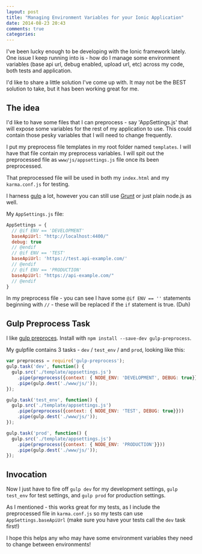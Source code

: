 ```yaml
---
layout: post
title: "Managing Environment Variables for your Ionic Application"
date: 2014-08-23 20:43
comments: true
categories:
---
```

I've been lucky enough to be developing with the Ionic framework lately. One issue I keep running into is - how do I manage some environment variables (base api url, debug enabled, upload url, etc) across my code, both tests and application.

I'd like to share a little solution I've come up with. It may not be the BEST solution to take, but it has been working great for me.

## The idea

I'd like to have some files that I can preprocess - say 'AppSettings.js' that will expose some variables for the rest of my application to use. This could contain those pesky variables that I will need to change frequently.

I put my preprocess file templates in my root folder named `templates`. I will have that file contain my preprocess variables. I will spit out the preprocessed file as `www/js/appsettings.js` file once its been preprocessed.

That preprocessed file will be used in both my `index.html` and my `karma.conf.js` for testing.

I harness [gulp](http://gulpjs.com/) a lot, however you can still use [Grunt](http://gruntjs.com/) or just plain node.js as well.

My `AppSettings.js` file:

``` js
AppSettings = {
  // @if ENV == 'DEVELOPMENT'
  baseApiUrl: "http://localhost:4400/"
  debug: true
  // @endif
  // @if ENV == 'TEST'
  baseApiUrl: 'https://test.api-example.com/'
  // @endif
  // @if ENV == 'PRODUCTION'
  baseApiUrl: "https://api-example.com/"
  // @endif
}
```

In my preprocess file - you can see I have some `@if ENV == ''` statements beginning with `//` - these will be replaced if the `if` statement is true. (Duh)

## Gulp Preprocess Task

I like [gulp preproces](https://www.npmjs.org/package/gulp-preprocess). Install with `npm install --save-dev gulp-preprocess`.

My gulpfile contains 3 tasks - `dev` / `test_env` / and `prod`, looking like this:

``` js
var preprocess = require('gulp-preprocess');
gulp.task('dev', function() {
  gulp.src('./template/appsettings.js')
    .pipe(preprocess({context: { NODE_ENV: 'DEVELOPMENT', DEBUG: true}}))
    .pipe(gulp.dest('./www/js/'));
});

gulp.task('test_env', function() {
  gulp.src('./template/appsettings.js')
    .pipe(preprocess({context: { NODE_ENV: 'TEST', DEBUG: true}}))
    .pipe(gulp.dest('./www/js/'));
});

gulp.task('prod', function() {
  gulp.src('./template/appsettings.js')
    .pipe(preprocess({context: { NODE_ENV: 'PRODUCTION'}}))
    .pipe(gulp.dest('./www/js/'));
});
```

## Invocation

Now I just have to fire off `gulp dev` for my development settings, `gulp test_env` for test settings, and `gulp prod` for production settings.

As I mentioned - this works great for my tests, as I include the preprocessed file in `karma.conf.js` so my tests can use `AppSettings.baseApiUrl` (make sure you have your tests call the `dev` task first!)

I hope this helps any who may have some environment variables they need to change between environments!
